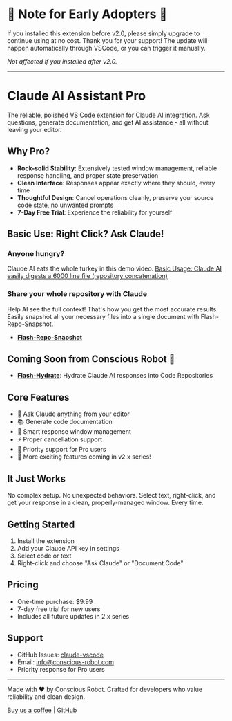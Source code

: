 # 🎉 Note for Early Adopters 🎉

If you installed this extension before v2.0, please simply upgrade to continue using at no cost. Thank you for your support! The update will happen automatically through VSCode, or you can trigger it manually.

_Not affected if you installed after v2.0._

---



# Claude AI Assistant Pro

The reliable, polished VS Code extension for Claude AI integration. Ask questions, generate documentation, and get AI assistance - all without leaving your editor.

## Why Pro?
- **Rock-solid Stability**: Extensively tested window management, reliable response handling, and proper state preservation
- **Clean Interface**: Responses appear exactly where they should, every time
- **Thoughtful Design**: Cancel operations cleanly, preserve your source code state, no unwanted prompts
- **7-Day Free Trial**: Experience the reliability for yourself

## Basic Use: Right Click? Ask Claude!

### Anyone hungry?
Claude AI eats the whole turkey in this demo video.
[Basic Usage: Claude AI easily digests a 6000 line file (repository concatenation)](https://www.awesomescreenshot.com/video/33954964?key=6cfc609183bb09f48e218063d4140a4e)

### Share your whole repository with Claude
Help AI see the full context! That's how you get the most accurate results. Easily snapshot all your necessary files into a single document with Flash-Repo-Snapshot.
- **[Flash-Repo-Snapshot](https://marketplace.visualstudio.com/items?itemName=conscious-robot.flash-repo-vscode)**

## Coming Soon from Conscious Robot 🚀
- **[Flash-Hydrate](https://github.com/Talamantez/flash-hydrate-vscode)**: Hydrate Claude AI responses into Code Repositories

## Core Features
- 🎯 Ask Claude anything from your editor
- 📚 Generate code documentation
- 💫 Smart response window management
- ⚡ Proper cancellation support
- 🛟 Priority support for Pro users
- 🔮 More exciting features coming in v2.x series!

## It Just Works
No complex setup. No unexpected behaviors. Select text, right-click, and get your response in a clean, properly-managed window. Every time.

## Getting Started
1. Install the extension
2. Add your Claude API key in settings
3. Select code or text
4. Right-click and choose "Ask Claude" or "Document Code"

## Pricing
- One-time purchase: $9.99
- 7-day free trial for new users
- Includes all future updates in 2.x series

## Support
- GitHub Issues: [claude-vscode](https://github.com/talamantez/claude-vscode/issues)
- Email: info@conscious-robot.com
- Priority response for Pro users

---

Made with ❤️ by Conscious Robot. Crafted for developers who value reliability and clean design.

[Buy us a coffee](https://buymeacoffee.com/conscious.robot) | [GitHub](https://github.com/talamantez/claude-vscode)
